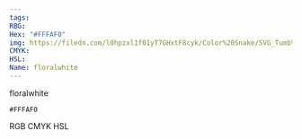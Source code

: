 ```yaml
---
tags:
RBG:
Hex: "#FFFAF0"
img: https://filedn.com/l0hpzxl1f01yT7GHxtF8cyk/Color%20Snake/SVG_Tumb%20Mass%20No%20Name/#FFFAF0.svg
CMYK:
HSL:
Name: floralwhite
---
```

floralwhite
```palette
#FFFAF0
```
RGB
CMYK
HSL